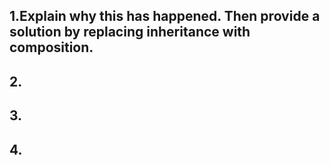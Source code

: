 ## 1.Explain why this has happened. Then provide a solution by replacing inheritance with composition.
## 2.
## 3.
## 4.
